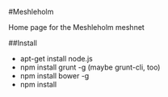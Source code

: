 #Meshleholm

Home page for the Meshleholm meshnet

##Install

* apt-get install node.js
* npm install grunt -g (maybe grunt-cli, too)
* npm install bower -g
* npm install
